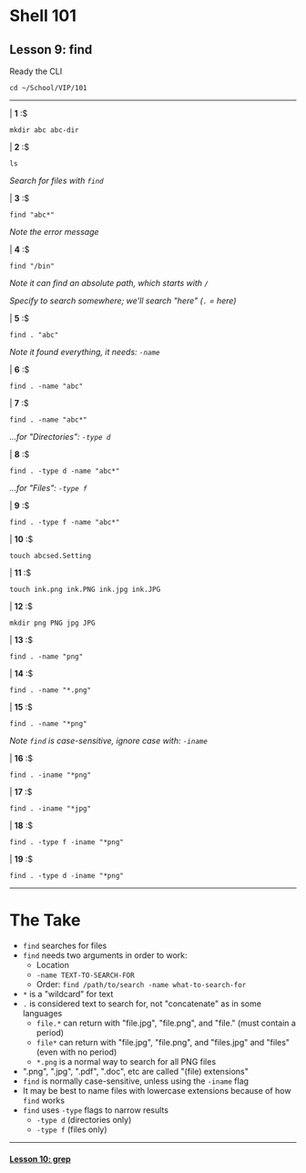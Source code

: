 # Shell 101
## Lesson 9: find

Ready the CLI

```console
cd ~/School/VIP/101
```

___

| **1** :$

```console
mkdir abc abc-dir
```

| **2** :$

```console
ls
```

*Search for files with `find`*

| **3** :$

```console
find "abc*"
```

*Note the error message*

| **4** :$

```console
find "/bin"
```

*Note it can find an absolute path, which starts with `/`*

*Specify to search somewhere; we'll search "here" (`.` = here)*

| **5** :$

```console
find . "abc"
```

*Note it found everything, it needs: `-name`*

| **6** :$

```console
find . -name "abc"
```

| **7** :$

```console
find . -name "abc*"
```

*...for "Directories": `-type d`*

| **8** :$

```console
find . -type d -name "abc*"
```

*...for "Files": `-type f`*

| **9** :$

```console
find . -type f -name "abc*"
```

| **10** :$

```console
touch abcsed.Setting
```

| **11** :$

```console
touch ink.png ink.PNG ink.jpg ink.JPG
```

| **12** :$

```console
mkdir png PNG jpg JPG
```

| **13** :$

```console
find . -name "png"
```

| **14** :$

```console
find . -name "*.png"
```

| **15** :$

```console
find . -name "*png"
```

*Note `find` is case-sensitive, ignore case with: `-iname`*

| **16** :$

```console
find . -iname "*png"
```

| **17** :$

```console
find . -iname "*jpg"
```

| **18** :$

```console
find . -type f -iname "*png"
```

| **19** :$

```console
find . -type d -iname "*png"
```

___

# The Take

- `find` searches for files
- `find` needs two arguments in order to work:
  - Location
  - `-name TEXT-TO-SEARCH-FOR`
  - Order: `find /path/to/search -name what-to-search-for`
- `*` is a "wildcard" for text
- `.` is considered text to search for, not "concatenate" as in some languages
  - `file.*` can return with "file.jpg", "file.png", and "file." (must contain a period)
  - `file*` can return with "file.jpg", "file.png", and "files.jpg" and "files" (even with no period)
  - `*.png` is a normal way to search for all PNG files
- ".png", ".jpg", ".pdf", ".doc", etc are called "(file) extensions"
- `find` is normally case-sensitive, unless using the `-iname` flag
- It may be best to name files with lowercase extensions because of how `find` works
- `find` uses `-type` flags to narrow results
  - `-type d` (directories only)
  - `-type f` (files only)

___

#### [Lesson 10: grep](https://github.com/inkVerb/vip/blob/master/101/Lesson-10.md)
